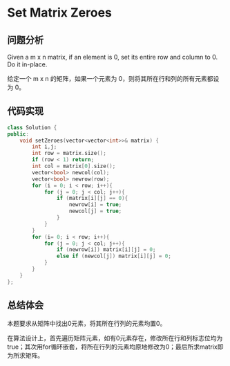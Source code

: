 #  Set Matrix Zeroes

## 问题分析
Given a m x n matrix, if an element is 0, set its entire row and column to 0. Do it in-place.

给定一个 m x n 的矩阵，如果一个元素为 0，则将其所在行和列的所有元素都设为 0。

## 代码实现
``` C++
class Solution {
public:
    void setZeroes(vector<vector<int>>& matrix) {
        int i,j;
        int row = matrix.size();
		if (row < 1) return;
		int col = matrix[0].size();
		vector<bool> newcol(col);
		vector<bool> newrow(row);
		for (i = 0; i < row; i++){
			for (j = 0; j < col; j++){
				if (matrix[i][j] == 0){
					newrow[i] = true;
					newcol[j] = true;
				}
			}
		}
		for (i= 0; i < row; i++){
			for (j = 0; j < col; j++){
				if (newrow[i]) matrix[i][j] = 0;
				else if (newcol[j]) matrix[i][j] = 0;
			}
        }
    }
};
```

## 总结体会

本题要求从矩阵中找出0元素，将其所在行列的元素均置0。

在算法设计上，首先遍历矩阵元素，如有0元素存在，修改所在行和列标志位均为true；其次用for循环嵌套，将所在行列的元素均原地修改为0；最后所求matrix即为所求矩阵。
